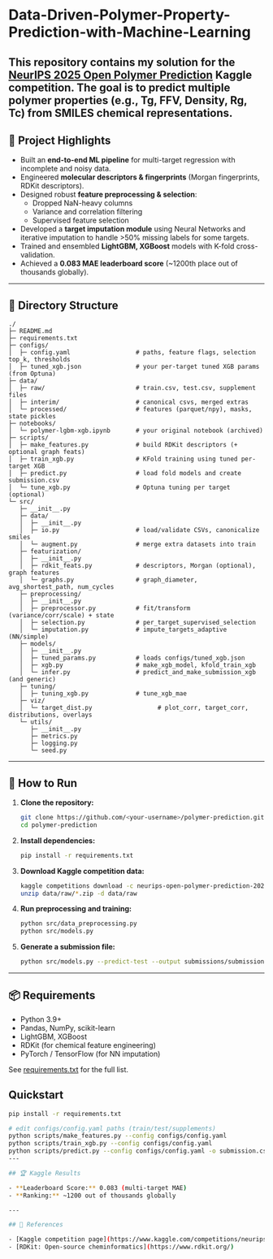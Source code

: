 # Data-Driven-Polymer-Property-Prediction-with-Machine-Learning
This repository contains my solution for the [NeurIPS 2025 Open Polymer Prediction](https://www.kaggle.com/competitions/neurips-open-polymer-prediction-2025) Kaggle competition.   The goal is to **predict multiple polymer properties** (e.g., Tg, FFV, Density, Rg, Tc) from SMILES chemical representations.
---

## 🔹 Project Highlights

- Built an **end-to-end ML pipeline** for multi-target regression with incomplete and noisy data.
- Engineered **molecular descriptors & fingerprints** (Morgan fingerprints, RDKit descriptors).
- Designed robust **feature preprocessing & selection**:
  - Dropped NaN-heavy columns
  - Variance and correlation filtering
  - Supervised feature selection
- Developed a **target imputation module** using Neural Networks and iterative imputation to handle >50% missing labels for some targets.
- Trained and ensembled **LightGBM, XGBoost** models with K-fold cross-validation.
- Achieved a **0.083 MAE leaderboard score** (~1200th place out of thousands globally).

---

## 📂 Directory Structure

```
./
├─ README.md
├─ requirements.txt
├─ configs/
│  ├─ config.yaml                  # paths, feature flags, selection top_k, thresholds
│  ├─ tuned_xgb.json               # your per-target tuned XGB params (from Optuna)
├─ data/
│  ├─ raw/                         # train.csv, test.csv, supplement files
│  ├─ interim/                     # canonical csvs, merged extras
│  └─ processed/                   # features (parquet/npy), masks, state pickles
├─ notebooks/
│  └─ polymer-lgbm-xgb.ipynb       # your original notebook (archived)
├─ scripts/
│  ├─ make_features.py             # build RDKit descriptors (+ optional graph feats)
│  ├─ train_xgb.py                 # KFold training using tuned per-target XGB
│  ├─ predict.py                   # load fold models and create submission.csv
│  └─ tune_xgb.py                  # Optuna tuning per target (optional)
└─ src/
   ├─ __init__.py
   ├─ data/
   │  ├─ __init__.py
   │  ├─ io.py                     # load/validate CSVs, canonicalize smiles
   │  └─ augment.py                # merge extra datasets into train
   ├─ featurization/
   │  ├─ __init__.py
   │  ├─ rdkit_feats.py            # descriptors, Morgan (optional), graph features
   │  └─ graphs.py                 # graph_diameter, avg_shortest_path, num_cycles
   ├─ preprocessing/
   │  ├─ __init__.py
   │  ├─ preprocessor.py           # fit/transform (variance/corr/scale) + state
   │  ├─ selection.py              # per_target_supervised_selection
   │  └─ imputation.py             # impute_targets_adaptive (NN/simple)
   ├─ models/
   │  ├─ __init__.py
   │  ├─ tuned_params.py           # loads configs/tuned_xgb.json
   │  ├─ xgb.py                    # make_xgb_model, kfold_train_xgb
   │  └─ infer.py                  # predict_and_make_submission_xgb (and generic)
   ├─ tuning/
   │  ├─ tuning_xgb.py             # tune_xgb_mae
   ├─ viz/
   │  └─ target_dist.py                  # plot_corr, target_corr, distributions, overlays
   └─ utils/
      ├─ __init__.py
      ├─ metrics.py
      ├─ logging.py
      └─ seed.py
```

---

## 🚀 How to Run

1. **Clone the repository:**
   ```bash
   git clone https://github.com/<your-username>/polymer-prediction.git
   cd polymer-prediction
   ```

2. **Install dependencies:**
   ```bash
   pip install -r requirements.txt
   ```

3. **Download Kaggle competition data:**
   ```bash
   kaggle competitions download -c neurips-open-polymer-prediction-2025 -p data/raw
   unzip data/raw/*.zip -d data/raw
   ```

4. **Run preprocessing and training:**
   ```bash
   python src/data_preprocessing.py
   python src/models.py
   ```

5. **Generate a submission file:**
   ```bash
   python src/models.py --predict-test --output submissions/submission.csv
   ```

---

## 📦 Requirements

- Python 3.9+
- Pandas, NumPy, scikit-learn
- LightGBM, XGBoost
- RDKit (for chemical feature engineering)
- PyTorch / TensorFlow (for NN imputation)

See [requirements.txt](requirements.txt) for the full list.
## Quickstart
```bash
pip install -r requirements.txt

# edit configs/config.yaml paths (train/test/supplements)
python scripts/make_features.py --config configs/config.yaml
python scripts/train_xgb.py --config configs/config.yaml
python scripts/predict.py --config configs/config.yaml -o submission.csv
---

## 🏆 Kaggle Results

- **Leaderboard Score:** 0.083 (multi-target MAE)
- **Ranking:** ~1200 out of thousands globally

---

## 🔗 References

- [Kaggle competition page](https://www.kaggle.com/competitions/neurips-open-polymer-prediction-2025)
- [RDKit: Open-source cheminformatics](https://www.rdkit.org/)

